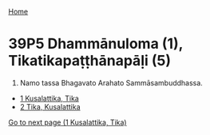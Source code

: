 
[Home](/)

# 39P5 Dhammānuloma (1), Tikatikapaṭṭhānapāḷi (5)

1. Namo tassa Bhagavato Arahato Sammāsambuddhassa.

* [1 Kusalattika, Tika](/tipitaka/39P5/1.md)
* [2 Tika, Kusalattika](/tipitaka/39P5/2.md)

[Go to next page (1 Kusalattika, Tika)](/tipitaka/39P5/1.md)


